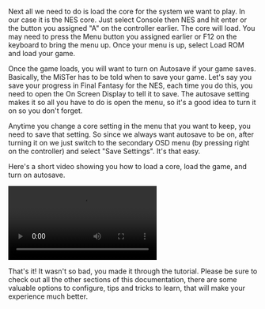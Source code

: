 Next all we need to do is load the core for the system we want to play. In our case it is the NES core. Just select Console then NES and hit enter or the button you assigned "A" on the controller earlier. The core will load. You may need to press the Menu button you assigned earlier or F12 on the keyboard to bring the menu up. Once your menu is up, select Load ROM and load your game.

Once the game loads, you will want to turn on Autosave if your game saves. Basically, the MiSTer has to be told when to save your game. Let's say you save your progress in Final Fantasy for the NES, each time you do this, you need to open the On Screen Display to tell it to save. The autosave setting makes it so all you have to do is open the menu, so it's a good idea to turn it on so you don't forget.

Anytime you change a core setting in the menu that you want to keep, you need to save that setting. So since we always want autosave to be on, after turning it on we just switch to the secondary OSD menu (by pressing right on the controller) and select "Save Settings". It's that easy.

Here's a short video showing you how to load a core, load the game, and turn on autosave.

![type:video](videos/load-autosave.mp4)

That's it! It wasn't so bad, you made it through the tutorial. Please be sure to check out all the other sections of this documentation, there are some valuable options to configure, tips and tricks to learn, that will make your experience much better.

